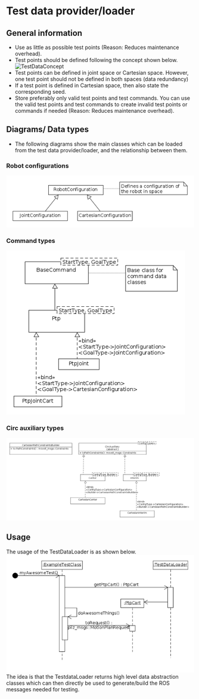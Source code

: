 # Test data provider/loader

## General information
- Use as little as possible test points (Reason: Reduces maintenance overhead).
- Test points should be defined following the concept shown below.
![TestDataConcept](../../pilz_trajectory_generation/test/test_robots/concept_testdata.png)
- Test points can be defined in joint space or Cartesian space. However, one
test point should not be defined in both spaces (data redundancy)
- If a test point is defined in Cartesian space, then also state the
corresponding seed.
- Store preferably only valid test points and test commands. You can use the
valid test points and test commands to create invalid test points or commands if
needed (Reason: Reduces maintenance overhead).

## Diagrams/ Data types
- The following diagrams show the main classes which can be loaded from the
test data provider/loader, and the relationship between them.

### Robot configurations
![RobotConfigurations](diagrams/diag_class_robot_configurations.png)

### Command types
![Commands](diagrams/diag_class_commands.png)

### Circ auxiliary types
![AuxiliaryTypes](diagrams/diag_class_circ_auxiliary.png)

## Usage
The usage of the TestDataLoader is as shown below.
![RobotConfigurations](diagrams/diag_seq_testdataloader_usage.png)
The idea is that the TestdataLoader returns high level data abstraction classes
which can then directly be used to generate/build the ROS messages needed
for testing.

